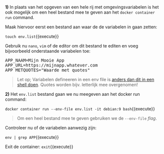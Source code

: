 **1)** In plaats van het opgeven van een hele rij met omgevingsvariabelen is het ook mogelijk om een heel bestand mee te geven aan het `docker container run` command. 

Maak hiervoor eerst een bestand aan waar de de variabelen in gaan zetten:

`touch env.list`{{execute}}

Gebruik nu `nano`, `vim` of de editor om dit bestand te editen en voeg bijvoorbeeld onderstaande variabelen toe:

<pre class="file" data-filename="env.list" data-target="replace">
APP_NAAM=Mijn Mooie App
APP_URL=https://mijnapp.whatever.com
APP_METQUOTES="Waarde met quotes"
</pre>

> Let op; Variabelen defineeren in een env file is [anders dan dit in een shell doen](https://docs.docker.com/compose/compose-file/#env_file). Quotes worden bijv. letterlijk mee overgenomen!

**2)** Het `env.list` bestand gaan we nu meegeven aan het docker run command: 

`docker container run --env-file env.list -it debian:9 bash`{{execute}}

> Om een heel bestand mee te geven gebruiken we de `--env-file` *flag*.

Controleer nu of de variabelen aanwezig zijn:

`env | grep APP`{{execute}}

Exit de container: `exit`{{execute}}
